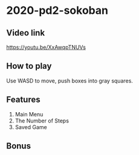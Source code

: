# 2020-pd2-sokoban
## Video link

https://youtu.be/XxAwqpTNUVs

## How to play

Use WASD to move, push boxes into gray squares. 

## Features

1. Main Menu
2. The Number of Steps
3. Saved Game

## Bonus